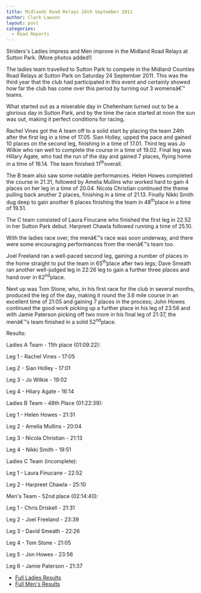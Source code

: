 ```yaml
---
title: Midlands Road Relays 24th September 2011
author: Clark Lawson
layout: post
categories:
  - Road Reports
---
```


<p>Striders's Ladies impress and Men improve in the Midland Road Relays at Sutton Park. (More photos added!)</p>

The ladies team travelled to Sutton Park to compete in the Midland Counties Road Relays at Sutton Park on Saturday 24 September 2011. This was the third year that the club had participated in this event and certainly showed how far the club has come over this period by turning out 3 womensâ€™ teams. 

What started out as a miserable day in Cheltenham turned out to be a glorious day in Sutton Park, and by the time the race started at noon the sun was out, making it perfect conditions for racing.

Rachel Vines got the A team off to a solid start by placing the team 24th after the first leg in a time of 17.05. Sian Holley, upped the pace and gained 10 places on the second leg, finishing in a time of 17.01. Third leg was Jo Wilkie who ran well to complete the course in a time of 19.02. Final leg was Hillary Agate, who had the run of the day and gained 7 places, flying home in a time of 16.14. The team finished 11<sup>th</sup>overall.

The B team also saw some notable performances. Helen Howes completed the course in 21.31, followed by Amelia Mullins who worked hard to gain 4 places on her leg in a time of 20.04. Nicola Christian continued the theme pulling back another 2 places, finishing in a time of 21.13. Finally Nikki Smith dug deep to gain another 6 places finishing the team in 48<sup>th</sup>place in a time of 19.51.

The C team consisted of Laura Finucane who finished the first leg in 22.52 in her Sutton Park debut. Harpreet Chawla followed running a time of 25.10.

With the ladies race over, the menâ€™s race was soon underway, and there were some encouraging performances from the menâ€™s team too.

Joel Freeland ran a well-paced second leg, gaining a number of places in the home straight to put the team in 65<sup>th</sup>place after two legs; Dave Smeath ran another well-judged leg in 22:26 leg to gain a further three places and hand over in 62<sup>nd</sup>place.

Next up was Tom Stone, who, in his first race for the club in several months, produced the leg of the day, making it round the 3.6 mile course in an excellent time of 21:05 and gaining 7 places in the process; John Howes continued the good work picking up a further place in his leg of 23:56 and with Jamie Paterson picking off two more in his final leg of 21:37, the menâ€™s team finished in a solid 52<sup>nd</sup>place.

Results:

Ladies A Team - 11th place (01:09:22):

Leg 1 - Rachel Vines - 17:05

Leg 2 - Sian Holley - 17:01

Leg 3 - Jo Wilkie - 19:02

Leg 4 - Hilary Agate - 16:14

Ladies B Team - 48th Place (01:22:39):

Leg 1 - Helen Howes - 21:31

Leg 2 - Amelia Mullins - 20:04

Leg 3 - Nicola Christian - 21:13

Leg 4 - Nikki Smith - 19:51

Ladies C Team (incomplete):

Leg 1 - Laura Finucane - 22:52

Leg 2 - Harpreet Chawla - 25:10

Men's Team - 52nd place (02:14:40):

Leg 1 - Chris Driskell - 21:31

Leg 2 - Joel Freeland - 23:39

Leg 3 - David Smeath - 22:26

Leg 4 - Tom Stone - 21:05

Leg 5 - Jon Howes - 23:56

Leg 6 - Jamie Paterson - 21:37

* <a href="/assets/pdf/results/midlandswomens11.pdf" target="_blank" rel="nofollow">Full Ladies Results</a>
* <a href="/assets/pdf/results/midlandsmens11.pdf" target="_blank" rel="nofollow">Full Men's Results</a>
